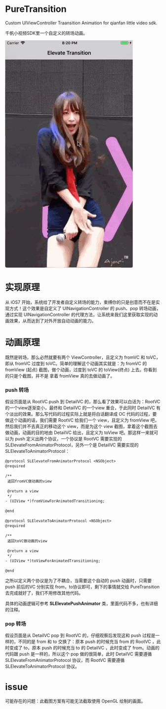 # PureTransition

Custom UIViewController Traansition Animation for qianfan little video sdk.

千帆小视频SDK里一个自定义的转场动画。

![](PureTransition.gif)

# 实现原理

从 iOS7 开始，系统给了开发者自定义转场的能力，束缚你的只是创意而不在是实现方式！这个效果是自定义了 UINavigationController 的 push、pop 转场动画，通过实现 UINavigationController 的代理方法，让系统来我们这里获取实现的动画效果，从而达到了对外开放自动动画的能力。

# 动画原理

既然是转场，那么必然就要有两个 ViewController，且定义为 fromVC 和 toVC，即从 fromVC 过度到 toVC。简单的理解这个动画其实就是：为 fromVC 的 fromView (起点) 截图，做个动画，过度到 toVC 的 toView(终点) 上去。你看到的只是个截图，并不是 拿着 fromView 真的去做动画了。

### push 转场

假设页面是从 RootVC push 到 DetailVC 的，那么看了效果可以白话为：RootVC 的一个view逐渐变小，最终和 DetailVC 的一个view 重合，于此同时 DetailVC 有个淡出的效果。那么写代码的过程实际上就是将白话翻译成 OC 代码的过程，要做这个动画的话，我们需要 RootVC 给我们一个 view，且定义为 fromView 吧，然后我们并不去真正的移动这个 view，而是为这个 view 截图，拿着这个截图去做动画，动画的目的地由 DetailVC 给出，且定义为 toView 吧。那这样一来就可以为 push 定义出两个协议，一个协议是 RootVC 需要实现的 SLElevateFromAnimatorProtocol，另外一个是 DetailVC 需要实现的 SLElevateToAnimatorProtocol：

```objc
@protocol SLElevateFromAnimatorProtocol <NSObject>
@required

/**
 返回fromVC做动画的view
 
 @return a view
 */
- (UIView *)fromViewForAnimatedTransitioning;

@end

@protocol SLElevateToAnimatorProtocol <NSObject>
@required

/**
 返回toVC做动画的view
 
 @return a view
 */
- (UIView *)toViewForAnimatedTransitioning;

@end
```

之所以定义两个协议是为了不耦合，当需要这个自动的 push 动画时，只需要 push 前后的VC 分别实现 from，to协议即可，剩下的事情就交给 PureTransition 去完成就好了，我们不用修改其他代码。

具体的动画逻辑可参考 **SLElevatePushAnimator** 类，里面代码不多，也有详细的注释。

### pop 转场

假设页面是从 DetailVC pop 到 RootVC 的，仔细观察后发现这和 push 过程是一样的，不同的是 from 和 to 交换了：原本 push 的时候充当 from 的 RootVC ，此时变成了 to，原本 push 的时候充当 to 的 DetailVC ，此时变成了 from。动画的代码跟 push 是一样的，所以这个 pop 做的很简单，此时 DetailVC 需要遵循 SLElevateFromAnimatorProtocol 协议，而 RootVC 需要遵循 SLElevateToAnimatorProtocol 协议。


# issue

可能存在的问题：此截图方案有可能无法截取使用 OpenGL 绘制的画面。